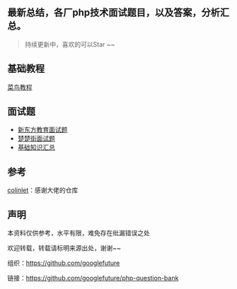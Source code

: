
## 最新总结，各厂php技术面试题目，以及答案，分析汇总。

> 持续更新中，喜欢的可以Star ~~

## 基础教程
[菜鸟教程](https://www.runoob.com/php/php-tutorial.html)  

## 面试题
- [新东方教育面试题](./php/新东方教育.md)
- [楚楚街面试题](./php/楚楚街.md)
- [基础知识汇总](./php/基础知识汇总.md)

## 参考

[colinlet](https://github.com/colinlet/PHP-Interview-QA)：感谢大佬的仓库


## 声明

本资料仅供参考，水平有限，难免存在纰漏错误之处

欢迎转载，转载请标明来源出处，谢谢~~

组织：https://github.com/googlefuture

链接：https://github.com/googlefuture/php-question-bank
